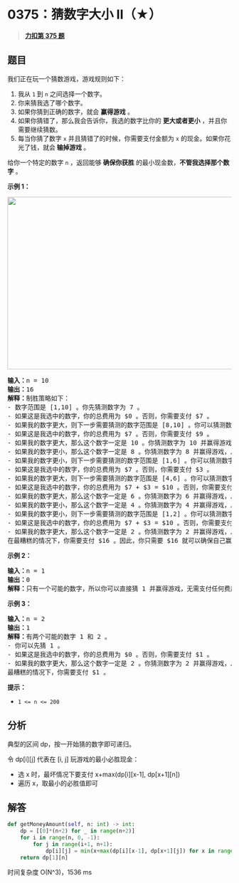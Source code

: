 # 0375：猜数字大小 II（★）


> <u>**[力扣第 375 题](https://leetcode.cn/problems/guess-number-higher-or-lower-ii/)**</u>

## 题目

<p>我们正在玩一个猜数游戏，游戏规则如下：</p>

<ol>
<li>我从 <code>1</code><strong> </strong>到 <code>n</code> 之间选择一个数字。</li>
<li>你来猜我选了哪个数字。</li>
<li>如果你猜到正确的数字，就会 <strong>赢得游戏</strong> 。</li>
<li>如果你猜错了，那么我会告诉你，我选的数字比你的 <strong>更大或者更小</strong> ，并且你需要继续猜数。</li>
<li>每当你猜了数字 <code>x</code> 并且猜错了的时候，你需要支付金额为 <code>x</code> 的现金。如果你花光了钱，就会<strong> 输掉游戏</strong> 。</li>
</ol>

<p>给你一个特定的数字 <code>n</code> ，返回能够 <strong>确保你获胜</strong> 的最小现金数，<strong>不管我选择那个数字</strong> 。</p>



<p><strong>示例 1：</strong></p>
<img alt="" src="https://assets.leetcode.com/uploads/2020/09/10/graph.png" style="width: 505px; height: 388px;" />
<pre>
<strong>输入：</strong>n = 10
<strong>输出：</strong>16
<strong>解释：</strong>制胜策略如下：
- 数字范围是 [1,10] 。你先猜测数字为 7 。
- 如果这是我选中的数字，你的总费用为 $0 。否则，你需要支付 $7 。
- 如果我的数字更大，则下一步需要猜测的数字范围是 [8,10] 。你可以猜测数字为 9 。
- 如果这是我选中的数字，你的总费用为 $7 。否则，你需要支付 $9 。
- 如果我的数字更大，那么这个数字一定是 10 。你猜测数字为 10 并赢得游戏，总费用为 $7 + $9 = $16 。
- 如果我的数字更小，那么这个数字一定是 8 。你猜测数字为 8 并赢得游戏，总费用为 $7 + $9 = $16 。
- 如果我的数字更小，则下一步需要猜测的数字范围是 [1,6] 。你可以猜测数字为 3 。
- 如果这是我选中的数字，你的总费用为 $7 。否则，你需要支付 $3 。
- 如果我的数字更大，则下一步需要猜测的数字范围是 [4,6] 。你可以猜测数字为 5 。
- 如果这是我选中的数字，你的总费用为 $7 + $3 = $10 。否则，你需要支付 $5 。
- 如果我的数字更大，那么这个数字一定是 6 。你猜测数字为 6 并赢得游戏，总费用为 $7 + $3 + $5 = $15 。
- 如果我的数字更小，那么这个数字一定是 4 。你猜测数字为 4 并赢得游戏，总费用为 $7 + $3 + $5 = $15 。
- 如果我的数字更小，则下一步需要猜测的数字范围是 [1,2] 。你可以猜测数字为 1 。
- 如果这是我选中的数字，你的总费用为 $7 + $3 = $10 。否则，你需要支付 $1 。
- 如果我的数字更大，那么这个数字一定是 2 。你猜测数字为 2 并赢得游戏，总费用为 $7 + $3 + $1 = $11 。
在最糟糕的情况下，你需要支付 $16 。因此，你只需要 $16 就可以确保自己赢得游戏。
</pre>

<p><strong>示例 2：</strong></p>

<pre>
<strong>输入：</strong>n = 1
<strong>输出：</strong>0
<strong>解释：</strong>只有一个可能的数字，所以你可以直接猜 1 并赢得游戏，无需支付任何费用。
</pre>

<p><strong>示例 3：</strong></p>

<pre>
<strong>输入：</strong>n = 2
<strong>输出：</strong>1
<strong>解释：</strong>有两个可能的数字 1 和 2 。
- 你可以先猜 1 。
- 如果这是我选中的数字，你的总费用为 $0 。否则，你需要支付 $1 。
- 如果我的数字更大，那么这个数字一定是 2 。你猜测数字为 2 并赢得游戏，总费用为 $1 。
最糟糕的情况下，你需要支付 $1 。
</pre>



<p><strong>提示：</strong></p>

<ul>
<li><code>1 &lt;= n &lt;= 200</code></li>
</ul>


## 分析

典型的区间 dp，按一开始猜的数字即可递归。

令 dp[i][j] 代表在 [i, j] 玩游戏的最小必胜现金：
- 选 x 时，最坏情况下要支付 x+max(dp[i][x-1], dp[x+1][n])
- 遍历 x，取最小的必胜值即可

## 解答

```python
def getMoneyAmount(self, n: int) -> int:
    dp = [[0]*(n+2) for _ in range(n+2)]
    for i in range(n, 0, -1):
        for j in range(i+1, n+1):
            dp[i][j] = min(x+max(dp[i][x-1], dp[x+1][j]) for x in range(i, j+1))
    return dp[1][n]
```
时间复杂度 O(N^3)，1536 ms


